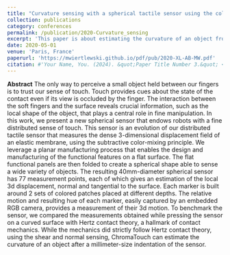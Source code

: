 ```yaml
---
title: "Curvature sensing with a spherical tactile sensor using the color-interference of a marker array"
collection: publications
category: conferences
permalink: /publication/2020-Curvature_sensing
excerpt: 'This paper is about estimating the curvature of an object from a normal press on it.'
date: 2020-05-01
venue: 'Paris, France'
paperurl: 'https://mwiertlewski.github.io/pdf/pub/2020-XL-AB-MW.pdf'
citation: #'Your Name, You. (2024). &quot;Paper Title Number 3.&quot; <i>GitHub Journal of Bugs</i>. 1(3).'
---
```


**Abstract** The only way to perceive a small object held between our fingers is to trust our sense of touch. Touch provides cues about the state of the contact even if its view is occluded by the finger. The interaction between the soft fingers and the surface reveals crucial information, such as the local shape of the object, that plays a central role in fine manipulation. In this work, we present a new spherical sensor that endows robots with a fine distributed sense of touch. This sensor is an evolution of our distributed tactile sensor that measures the dense 3-dimensional displacement field of an elastic membrane, using the subtractive color-mixing principle. We leverage a planar manufacturing process that enables the design and manufacturing of the functional features on a flat surface. The flat functional panels are then folded to create a spherical shape able to sense a wide variety of objects.
The resulting 40mm-diameter spherical sensor has 77 measurement points, each of which gives an estimation of the local 3d displacement, normal and tangential to the surface. Each marker is built around 2 sets of colored patches placed at different depths. The relative motion and resulting hue of each marker, easily captured by an embedded RGB camera, provides a measurement of their 3d motion. To benchmark the sensor, we compared the measurements obtained while pressing the sensor on a curved surface with Hertz contact theory, a hallmark of contact mechanics. While the mechanics did strictly follow Hertz contact theory, using the shear and normal sensing,
ChromaTouch can estimate the curvature of an object after a millimeter-size indentation of the sensor.

